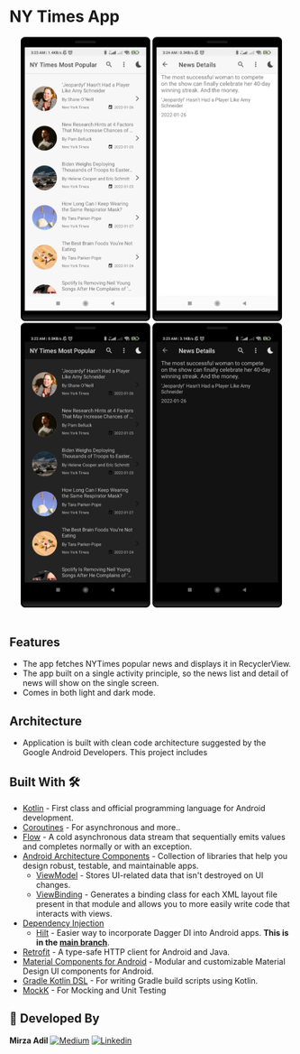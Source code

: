 # NY Times App


<div align="center">
  <img src="https://github.com/mirzaadil/NY-Times/blob/main/screenshots/day_news.png" width="230px" />  
  <img src="https://github.com/mirzaadil/NY-Times/blob/main/screenshots/day_details.png" width="230px" />  
  <br>
  <img src="https://github.com/mirzaadil/NY-Times/blob/main/screenshots/night_mode_news.png" width="230px" /> 
  <img src="https://github.com/mirzaadil/NY-Times/blob/main/screenshots/night_detail_news.png" width="230px" />
</div>

<br/>

## Features
* The app fetches NYTimes popular news and displays it in RecyclerView.
* The app built on a single activity principle, so the news list and detail of news will show on the single screen.
* Comes in both light and dark mode.

## Architecture
* Application is built with clean code architecture suggested by the Google Android Developers. This project includes

## Built With 🛠
- [Kotlin](https://kotlinlang.org/) - First class and official programming language for Android development.
- [Coroutines](https://kotlinlang.org/docs/reference/coroutines-overview.html) - For asynchronous and more..
- [Flow](https://kotlin.github.io/kotlinx.coroutines/kotlinx-coroutines-core/kotlinx.coroutines.flow/-flow/) - A cold asynchronous data stream that sequentially emits values and completes normally or with an exception.
- [Android Architecture Components](https://developer.android.com/topic/libraries/architecture) - Collection of libraries that help you design robust, testable, and maintainable apps.
  - [ViewModel](https://developer.android.com/topic/libraries/architecture/viewmodel) - Stores UI-related data that isn't destroyed on UI changes.
  - [ViewBinding](https://developer.android.com/topic/libraries/view-binding) - Generates a binding class for each XML layout file present in that module and allows you to more easily write code that interacts with views.
- [Dependency Injection](https://developer.android.com/training/dependency-injection)
  - [Hilt](https://dagger.dev/hilt) - Easier way to incorporate Dagger DI into Android apps. **This is in the [main branch](https://github.com/wajahatkarim3/Imagine)**.
- [Retrofit](https://square.github.io/retrofit/) - A type-safe HTTP client for Android and Java.
- [Material Components for Android](https://github.com/material-components/material-components-android) - Modular and customizable Material Design UI components for Android.
- [Gradle Kotlin DSL](https://docs.gradle.org/current/userguide/kotlin_dsl.html) - For writing Gradle build scripts using Kotlin.
- [MockK](https://mockk.io) - For Mocking and Unit Testing


## 👨 Developed By
**Mirza Adil**
[![Medium](https://img.shields.io/badge/-medium-grey?logo=medium)](https://medium.com/@mirzaadil)
[![Linkedin](https://img.shields.io/badge/-linkedin-grey?logo=linkedin)](https://www.linkedin.com/in/mirzaadil/)

